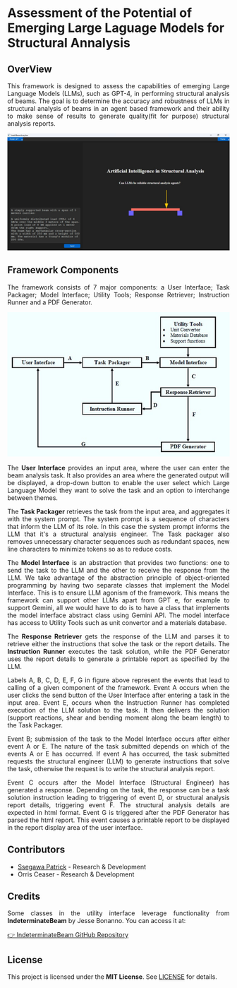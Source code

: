 # Assessment of the Potential of Emerging Large Laguage Models for Structural Annalysis

## OverView

<p align="justify">
This framework is designed to assess the capabilities of emerging Large Language Models (LLMs), such as GPT-4, in performing structural analysis of beams. The goal is to determine the accuracy and robustness of  LLMs in structural analysis of beams in an agent based framework and their  ability to make sense of results to generate quality(fit for purpose) structural analysis reports.
</p>

![User Interface](resources/ui.jpg)

## Framework Components

<p align="justify">
The framework consists of 7 major components: a User Interface; Task Packager; Model Interface; Utility Tools; Response Retriever; Instruction Runner and a PDF Generator.  
</p>

![Visualiztion of Framework](resources/Framework.jpg)

<p align="justify">
The <b>User Interface</b> provides an input area, where the user can enter the beam analysis task. It also provides an area where the generated output will be displayed, a drop-down button to enable the user select which Large Language Model they want to solve the task and an option to interchange between themes.
</p>

<p align="justify">
The <b>Task Packager</b> retrieves the task from the input area, and aggregates it with the system prompt. The system prompt is a sequence of characters that inform the LLM of its role. In this case the system prompt informs the LLM that it's a structural analysis engineer. The Task packager also removes unnecessary character sequences such as redundant spaces, new line characters to minimize tokens so as to reduce costs.
</p>

<p align="justify">
The <b>Model Interface</b> is an abstraction that provides two functions: one to send the task to the LLM and the other to receive the response from the LLM. We take advantage of the abstraction principle of object-oriented programming by having two separate classes that implement the Model Interface. This is to ensure LLM agonism of the framework. This means the framework can support other LLMs apart from GPT e, for example to support Gemini, all we would have to do is to have a class that implements the model interface abstract class using Gemini API. The model interface has access to Utility Tools such as unit convertor and a materials database.
</p>

<p align="justify">
The <b>Response Retriever</b> gets the response of the LLM and parses it to retrieve either the instructions that solve the task or the report details. The <b>Instruction Runner</b> executes the task solution, while the PDF Generator uses the report details to generate a printable report as specified by the LLM.
</p>

<p align="justify">
Labels A, B, C, D, E, F, G in figure above represent the events that lead to calling of a given component of the framework. Event A occurs when the user clicks the send button of the User Interface after entering a task in the input area. Event E, occurs when the Instruction Runner has completed execution of the LLM solution to the task. It then delivers the solution (support reactions, shear and bending moment along the beam length) to the Task Packager.
</p>

<p align="justify">
Event B; submission of the task to the Model Interface occurs after either event A or E. The nature of the task submitted depends on which of the events A or E has occurred. If event A has occurred, the task submitted requests the structural engineer (LLM) to generate instructions that solve the task, otherwise the request is to write the structural analysis report.
</p>

<p align="justify">
Event C occurs after the Model Interface (Structural Engineer) has generated a response. Depending on the task, the response can be a task solution instruction leading to triggering of event D, or structural analysis report details, triggering event F. The structural analysis details are expected in html format. Event G is triggered after the PDF Generator has parsed the html report. This event causes a printable report to be displayed in the report display area of the user interface.
</p>
  
## Contributors

- [Ssegawa Patrick](https://github.com/pscholar) - Research & Development
- Orris Ceaser - Research & Development

## Credits

<p align="justify">
Some classes in the utility interface leverage functionality from <b>IndeterminateBeam</b> by Jesse Bonanno. You can access it at:  
</p>

[👉 IndeterminateBeam GitHub Repository](https://github.com/JesseBonanno/IndeterminateBeam)

## License

This project is licensed under the **MIT License**. See [LICENSE](LICENSE) for details.
